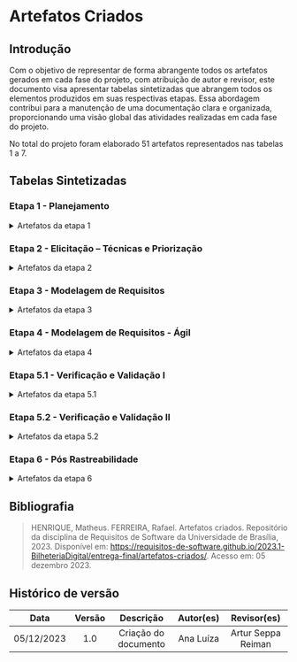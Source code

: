 # Artefatos Criados

## Introdução

Com o objetivo de representar de forma abrangente todos os artefatos gerados em cada fase do projeto, com atribuição de autor e revisor, este documento visa apresentar tabelas sintetizadas que abrangem todos os elementos produzidos em suas respectivas etapas. Essa abordagem contribui para a manutenção de uma documentação clara e organizada, proporcionando uma visão global das atividades realizadas em cada fase do projeto.

No total do projeto foram elaborado 51 artefatos representados nas tabelas 1 a 7.

## Tabelas Sintetizadas

### Etapa 1 - Planejamento

<details>

<summary> Artefatos da etapa 1 </summary>

<center>

<table>
    <thead>
        <tr>
            <th style="text-align:center">Artefato</th>
            <th style="text-align:center">Descrição</th>
            <th style="text-align:center">Autor(es)</th>
            <th style="text-align:center">Revisor(es)</th>
        </tr>
    </thead>
    <tbody>
        <tr>
            <td style="text-align:center"><a href="https://requisitos-de-software.github.io/2023.2-LibreOffice/">Home</a></td>
            <td style="text-align:center">Introdução sobre o projeto e membros da equipe.</td>
            <td style="text-align:center">Ana Luíza</td>
            <td style="text-align:center">Ana Letícia</td>
        </tr>
        <tr>
            <td style="text-align:center"><strong>Planejamento</strong></td>
        </tr>
        <tr>
            <td style="text-align:center"><a href="https://requisitos-de-software.github.io/2023.2-LibreOffice/planejamento/appEscolhido/">Aplicativo Escolhido</a></td>
            <td style="text-align:center">Critérios e motivações da escolha do aplicativo e o Rich Picture.</td>
            <td style="text-align:center">Ana Luíza</td>
            <td style="text-align:center">Rafael</td>
        </tr>
        <tr>
            <td style="text-align:center"><a href="https://requisitos-de-software.github.io/2023.2-LibreOffice/planejamento/ferramentas/">Ferramentas</a></td>
            <td style="text-align:center">Ferramentas utilizadas durante o projeto.</td>
            <td style="text-align:center">Artur Seppa Reiman</td>
            <td style="text-align:center">Edilberto</td>
        </tr>
        <tr>
            <td style="text-align:center"><a href="https://requisitos-de-software.github.io/2023.2-LibreOffice/planejamento/cronograma/">Cronograma</a></td>
            <td style="text-align:center">Um cronograma planejado e executado com todas as atividades do projeto.</td>
            <td style="text-align:center">Rafael Xavier</td>
            <td style="text-align:center">Ana Letícia, Ana Luíza, Artur, Edilberto, Rafael e Raphaela</td>
        </tr>
        <tr>
            <td style="text-align:center"><a href="https://requisitos-de-software.github.io/2023.2-LibreOffice/planejamento/metodologias/">Metodologia</a></td>
            <td style="text-align:center">Metodologia escolhida para o projeto.</td>
            <td style="text-align:center">Edilberto</td>
            <td style="text-align:center">Ana Luíza</td>
        </tr>
    </tbody>
</table>

Tabela 1: Artefatos da etapa 1 (Fonte: Ana Luíza, 2023).

</center>
</details>

### Etapa 2 - Elicitação – Técnicas e Priorização

<details>

<summary> Artefatos da etapa 2 </summary>

<center>

<table>
    <thead>
        <tr>
            <th style="text-align:center">Artefato</th>
            <th style="text-align:center">Descrição</th>
            <th style="text-align:center">Autor(es)</th>
            <th style="text-align:center">Revisor(es)</th>
        </tr>
    </thead>
    <tbody>
        <tr>
            <td style="text-align:center"><a href="https://requisitos-de-software.github.io/2023.2-LibreOffice/elicitacao/perfilUsuario/">Perfil do usuário</a></td>
            <td style="text-align:center">Perfil genérico definido aos usuário do aplicativo.</td>
            <td style="text-align:center">Ana Luíza</td>
            <td style="text-align:center">Edilberto</td>
        </tr>
        <tr>
            <td style="text-align:center"><strong>Técnicas de elicitação</strong></td>
        </tr>
        <tr>
            <td style="text-align:center"><a href="https://requisitos-de-software.github.io/2023.2-LibreOffice/elicitacao/introspeccao/">Introspecção</a></td>
            <td style="text-align:center">Técnicas de elicitação de requisitos.</td>
            <td style="text-align:center">Edilberto</td>
            <td style="text-align:center">Rafael Xavier</td>
        </tr>
        <tr>
            <td style="text-align:center"><a href="https://requisitos-de-software.github.io/2023.2-LibreOffice/elicitacao/questionario/">Questionário</a></td>
            <td style="text-align:center">Técnicas de elicitação de requisitos.</td>
            <td style="text-align:center">Ana Letícia</td>
            <td style="text-align:center">Edilberto</td>
        </tr>
        <tr>
            <td style="text-align:center"><a href="https://requisitos-de-software.github.io/2023.2-LibreOffice/elicitacao/tecnicas/brainstorming/">Brainstorming</a></td>
            <td style="text-align:center">Técnicas de elicitação de requisitos.</td>
            <td style="text-align:center">Rafael Xavier</td>
            <td style="text-align:center">Ana Luíza</td>
        </tr>
        <tr>
            <td style="text-align:center"><strong>Técnicas de priorização</strong></td>
        </tr>
        <tr>
            <td style="text-align:center"><a href="https://requisitos-de-software.github.io/2023.2-LibreOffice/elicitacao/100dolares/">$100</a></td>
            <td style="text-align:center">Técnica de priorização de requisitos.</td>
            <td style="text-align:center">Artur Seppa Reiman</td>
            <td style="text-align:center">Rafael Xavier</td>
        </tr>
        <tr>
            <td style="text-align:center"><a href="https://requisitos-de-software.github.io/2023.2-LibreOffice/elicitacao/priorizacao/moscow/">Moscow</a></td>
            <td style="text-align:center">Técnica de priorização de requisitos.</td>
            <td style="text-align:center">Raphaela</td>
            <td style="text-align:center">Rafael Xavier</td>
        </tr>
        <tr>
            <td style="text-align:center"><a href="https://requisitos-de-software.github.io/2023.2-LibreOffice/elicitacao/priorizacao/inOrOut/#historico-de-versao">In Or Out</a></td>
            <td style="text-align:center">Técnica de priorização de requisitos.</td>
            <td style="text-align:center">Ana Luíza</td>
            <td style="text-align:center">Ana Letícia</td>
        </tr>
    </tbody>
</table>

Tabela 2: Artefatos da etapa 2 (Fonte: Ana Luíza, 2023).

</center>
</details>

### Etapa 3 - Modelagem de Requisitos

<details>

<summary> Artefatos da etapa 3 </summary>

<center>

<table>
    <thead>
        <tr>
            <th style="text-align:center">Artefato</th>
            <th style="text-align:center">Descrição</th>
            <th style="text-align:center">Autor(es)</th>
            <th style="text-align:center">Revisor(es)</th>
        </tr>
    </thead>
    <tbody>
        <tr>
            <td style="text-align:center"><a href="https://requisitos-de-software.github.io/2023.2-LibreOffice/modelagem/casosDeUso/">Casos de Uso</a></td>
            <td style="text-align:center">Descrição detalhada de como o sistema será utilizado em determinado contexto.</td>
            <td style="text-align:center">Artur Seppa Reiman</td>
            <td style="text-align:center">Ana Luíza</td>
        </tr>
        <tr>
            <td style="text-align:center"><a href="https://requisitos-de-software.github.io/2023.2-LibreOffice/modelagem/especificacaoSuplementar/">Especificação Suplementar</a></td>
            <td style="text-align:center">Documento que fornece informações adicionais sobre os requisitos de um determinado sistema ou aplicativo de software.</td>
            <td style="text-align:center">Edilberto</td>
            <td style="text-align:center">Rafael Xavier</td>
        </tr>
        <tr>
            <td style="text-align:center"><a href="https://requisitos-de-software.github.io/2023.2-LibreOffice/modelagem/cenarios/">Cenários</a></td>
            <td style="text-align:center">Descrições detalhadas de situações ou eventos que envolvem determinados atores.</td>
            <td style="text-align:center">Ana Letícia e Raphaela</td>
            <td style="text-align:center">Edilberto</td>
        </tr>
        <tr>
            <td style="text-align:center"><a href="https://requisitos-de-software.github.io/2023.2-LibreOffice/modelagem/lexicos/">Léxicos</a></td>
            <td style="text-align:center">Forma de representação que visa descrever os símbolos de uma linguagem através da definição de termos.</td>
            <td style="text-align:center">Ana Luíza e Rafael Xavier</td>
            <td style="text-align:center">Artur Seppa Reiman</td>
        </tr>
    </tbody>
</table>

Tabela 3: Artefatos da etapa 3 (Fonte: Ana Luíza, 2023).

</center>
</details>

### Etapa 4 - Modelagem de Requisitos - Ágil

<details>

<summary> Artefatos da etapa 4 </summary>

<center>

<table>
    <thead>
        <tr>
            <th style="text-align:center">Artefato</th>
            <th style="text-align:center">Descrição</th>
            <th style="text-align:center">Autor(es)</th>
            <th style="text-align:center">Revisor(es)</th>
        </tr>
    </thead>
    <tbody>
        <tr>
            <td style="text-align:center"><a href="https://requisitos-de-software.github.io/2023.2-LibreOffice/modelagem/agil/nfr/">NFR Framework</a></td>
            <td style="text-align:center">Abordagem para representar e analisar requisitos não funcionais.</td>
            <td style="text-align:center">Ana Luíza e Rafael</td>
            <td style="text-align:center">Ana Letícia e Edilberto</td>
        </tr>
        <tr>
            <td style="text-align:center"><a href="https://requisitos-de-software.github.io/2023.2-LibreOffice/modelagem/agil/backlog/">Backlog</a></td>
            <td style="text-align:center">Uma lista contendo todas as funcionalidades desejadas para um produto.</td>
            <td style="text-align:center">Edilberto e Ana Letícia</td>
            <td style="text-align:center">Artur Seppa Reiman</td>
        </tr>
        <tr>
            <td style="text-align:center"><a href="https://requisitos-de-software.github.io/2023.2-LibreOffice/modelagem/agil/historiasDeUsuario/">Histórias de Usuário</a></td>
            <td style="text-align:center">Descrições concisas e de alto nível de funcionalidades desejadas, expressas a partir da perspectiva do cliente. </td>
            <td style="text-align:center">Artur Seppa Reiman</td>
            <td style="text-align:center">Ana Luíza</td>
        </tr>
    </tbody>
</table>

Tabela 4: Artefatos da etapa 4 (Fonte: Ana Luíza, 2023).

</center>
</details>

### Etapa 5.1 - Verificação e Validação I

<details>

<summary> Artefatos da etapa 5.1 </summary>

<center>

<table>
    <thead>
        <tr>
            <th style="text-align:center">Artefato</th>
            <th style="text-align:center">Descrição</th>
            <th style="text-align:center">Autor(es)</th>
            <th style="text-align:center">Revisor(es)</th>
        </tr>
    </thead>
    <tbody>
        <tr>
            <td style="text-align:center"><strong>Planejamento</strong></td>
        </tr>
        <tr>
            <td style="text-align:center"><a href="https://requisitos-de-software.github.io/2023.2-LibreOffice/verificacao/grupo1/planejamento/cronogramas/#introducao">Cronograma</a></td>
            <td style="text-align:center">Verificação do cronograma.</td>
            <td style="text-align:center">Rafael Xavier</td>
            <td style="text-align:center">Artur Seppa Reiman</td>
        </tr>
        <tr>
            <td style="text-align:center"><a href="https://requisitos-de-software.github.io/2023.2-LibreOffice/verificacao/grupo1/planejamento/ferramentas/">Ferramentas</a></td>
            <td style="text-align:center">Verificação ferramentas.</td>
            <td style="text-align:center">Artur Seppa Reiman</td>
            <td style="text-align:center">Rafael Xavier</td>
        </tr>
        <tr>
            <td style="text-align:center"><a href="https://requisitos-de-software.github.io/2023.2-LibreOffice/verificacao/grupo1/planejamento/listaDeAplicativos/#historico-de-versao">Lista de Aplicativos</a></td>
            <td style="text-align:center">Verificação da lista de aplicativos.</td>
            <td style="text-align:center">Ana Luíza</td>
            <td style="text-align:center">Ana Letícia</td>
        </tr>
        <tr>
            <td style="text-align:center"><a href="https://requisitos-de-software.github.io/2023.2-LibreOffice/verificacao/grupo1/planejamento/listaDeAplicativos/#historico-de-versao">Rich Picture</a></td>
            <td style="text-align:center">Verificação do Rich Picture.</td>
            <td style="text-align:center">Ana Letícia</td>
            <td style="text-align:center">Edilberto</td>
        </tr>
        <tr>
            <td style="text-align:center"><strong>Elicitação</strong></td>
        </tr>
        <tr>
            <td style="text-align:center"><a href="https://requisitos-de-software.github.io/2023.2-LibreOffice/verificacao/grupo1/elicitacao/perfilDeUsuario/">Perfil de Usuário</a></td>
            <td style="text-align:center">Verificação do perfil de usuário.</td>
            <td style="text-align:center">Ana Luíza</td>
            <td style="text-align:center">Edilberto</td>
        </tr>
        <tr>
            <td style="text-align:center"><a href="https://requisitos-de-software.github.io/2023.2-LibreOffice/verificacao/grupo1/elicitacao/brainstorm/">Brainstorming</a></td>
            <td style="text-align:center">Verificação do Brainstorming.</td>
            <td style="text-align:center">Rafael Xavier</td>
            <td style="text-align:center">Artur Seppa Reiman</td>
        </tr>
        <tr>
            <td style="text-align:center"><a href="https://requisitos-de-software.github.io/2023.2-LibreOffice/verificacao/grupo1/elicitacao/personas/">Personas</a></td>
            <td style="text-align:center">Verificação de personas.</td>
            <td style="text-align:center">Artur Seppa e Edilberto</td>
            <td style="text-align:center">Rafael Xavier</td>
        </tr>
        <tr>
            <td style="text-align:center"><a href="https://requisitos-de-software.github.io/2023.2-LibreOffice/verificacao/grupo1/priorizacao/100%24/">$100</a></td>
            <td style="text-align:center">Verificação do $100.</td>
            <td style="text-align:center">Artur Seppa Reiman</td>
            <td style="text-align:center">Rafael Xavier</td>
        </tr>
        <tr>
            <td style="text-align:center"><a href="https://requisitos-de-software.github.io/2023.2-LibreOffice/verificacao/grupo1/priorizacao/firstThingsFirst/">First Things First</a></td>
            <td style="text-align:center">Verificação de First Things First.</td>
            <td style="text-align:center">Edilberto</td>
            <td style="text-align:center">Ana Luíza</td>
        </tr>
        <tr>
            <td style="text-align:center"><a href="https://requisitos-de-software.github.io/2023.2-LibreOffice/verificacao/grupo1/priorizacao/in-or-out/">In Or Out</a></td>
            <td style="text-align:center">Verificação do In or Out.</td>
            <td style="text-align:center">Ana Letícia</td>
            <td style="text-align:center">-</td>
        </tr>
        <tr>
            <td style="text-align:center"><strong>Modelagem de Requisitos</strong></td>
        </tr>
        <tr>
            <td style="text-align:center"><a href="https://requisitos-de-software.github.io/2023.2-LibreOffice/verificacao/grupo1/modelagem/casodeuso/">Casos de Uso</a></td>
            <td style="text-align:center">Verificação do casos de uso.</td>
            <td style="text-align:center">Ana Luíza e Rafael Xavier</td>
            <td style="text-align:center">Artur Seppa Reiman</td>
        </tr>
        <tr>
            <td style="text-align:center"><a href="https://requisitos-de-software.github.io/2023.2-LibreOffice/verificacao/grupo1/modelagem/especificacao_suplementar/">Especificação Suplementar</a></td>
            <td style="text-align:center">Verificação da especificação suplementar.</td>
            <td style="text-align:center">Artur Seppa Reiman</td>
            <td style="text-align:center">Rafael Xavier</td>
        </tr>
        <tr>
            <td style="text-align:center"><a href="https://requisitos-de-software.github.io/2023.2-LibreOffice/verificacao/grupo1/modelagem/Lexicos/#historico-de-versao">Léxicos</a></td>
            <td style="text-align:center">Verificação do lexícos.</td>
            <td style="text-align:center">Edilberto</td>
            <td style="text-align:center">Artur Seppa Reiman</td>
        </tr>
        <tr>
            <td style="text-align:center"><strong>Modelagem de Requisitos - Ágil</strong></td>
        </tr>
        <tr>
            <td style="text-align:center"><a href="https://requisitos-de-software.github.io/2023.2-LibreOffice/verificacao/grupo1/agil/backlog/">Backlog</a></td>
            <td style="text-align:center">Verificação do Backlog.</td>
            <td style="text-align:center">Ana Luíza</td>
            <td style="text-align:center">Rafael Xavier</td>
        </tr>
        <tr>
            <td style="text-align:center"><a href="https://requisitos-de-software.github.io/2023.2-LibreOffice/verificacao/grupo1/agil/historias/#historico-de-versao">Histórias de Usuário</a></td>
            <td style="text-align:center">Verificação de histórias de usuário.</td>
            <td style="text-align:center">Ana Letícia e Rafael Xavier</td>
            <td style="text-align:center">Ana Luíza</td>
        </tr>
    </tbody>
</table>

Tabela 5: Artefatos da etapa 5.1 (Fonte: Ana Luíza, 2023).

</center>
</details>

### Etapa 5.2 - Verificação e Validação II

<details>

<summary> Artefatos da etapa 5.2 </summary>

<center>

<table>
    <thead>
        <tr>
            <th style="text-align:center">Artefato</th>
            <th style="text-align:center">Descrição</th>
            <th style="text-align:center">Autor(es)</th>
            <th style="text-align:center">Revisor(es)</th>
        </tr>
    </thead>
    <tbody>
        <tr>
            <td style="text-align:center"><strong>Planejamento</strong></td>
        </tr>
        <tr>
            <td style="text-align:center"><a href="https://requisitos-de-software.github.io/2023.2-LibreOffice/verificacao/grupo/planejamento/ferramentas/">Ferramentas</a></td>
            <td style="text-align:center">Verificação ferramentas.</td>
            <td style="text-align:center">Ana Luíza</td>
            <td style="text-align:center">Artur Seppa Reiman</td>
        </tr>
        <tr>
            <td style="text-align:center"><a href="https://requisitos-de-software.github.io/2023.2-LibreOffice/verificacao/grupo1/planejamento/listaDeAplicativos/#historico-de-versao">Aplicativo Escolhido</a></td>
            <td style="text-align:center">Verificação do aplicativo escolhido.</td>
            <td style="text-align:center">Rafael Xavier</td>
            <td style="text-align:center">Ana Luíza</td>
        </tr>
        <tr>
            <td style="text-align:center"><a href="https://requisitos-de-software.github.io/2023.2-LibreOffice/verificacao/grupo/pre-rastreabilidade/rich-picture/">Rich Picture</a></td>
            <td style="text-align:center">Verificação do Rich Picture.</td>
            <td style="text-align:center">Ana Luíza</td>
            <td style="text-align:center">Ana Letícia</td>
        </tr>
        <tr>
            <td style="text-align:center"><strong>Elicitação</strong></td>
        </tr>
        <tr>
            <td style="text-align:center"><a href="https://requisitos-de-software.github.io/2023.2-LibreOffice/verificacao/grupo/elicitacao/perfilDeUsuario/#historico-de-versao">Perfil de Usuário</a></td>
            <td style="text-align:center">Verificação do perfil de usuário.</td>
            <td style="text-align:center">Ana Letícia</td>
            <td style="text-align:center">Ana Luíza</td>
        </tr>
        <tr>
            <td style="text-align:center"><a href="https://requisitos-de-software.github.io/2023.2-LibreOffice/verificacao/grupo/elicitacao/questionario/#historico-de-versao">Questionário</a></td>
            <td style="text-align:center">Verificação do questionário.</td>
            <td style="text-align:center">Ana Letícia e Edilberto </td>
            <td style="text-align:center">Ana Luíza</td>
        </tr>
        <tr>
            <td style="text-align:center"><a href="https://requisitos-de-software.github.io/2023.2-LibreOffice/verificacao/grupo/elicitacao/introspeccao/">Introspecção</a></td>
            <td style="text-align:center">Verificação da introspecção.</td>
            <td style="text-align:center">Artur Seppa Reiman</td>
            <td style="text-align:center">Rafael Xavier</td>
        </tr>
        <tr>
            <td style="text-align:center"><a href="https://requisitos-de-software.github.io/2023.2-LibreOffice/verificacao/grupo/elicitacao/100%24/">$100</a></td>
            <td style="text-align:center">Verificação do $100.</td>
            <td style="text-align:center">Edilberto</td>
            <td style="text-align:center">Artur Seppa Reiman</td>
        </tr>
        <tr>
            <td style="text-align:center"><a href="https://requisitos-de-software.github.io/2023.2-LibreOffice/verificacao/grupo/elicitacao/moscow/">Moscow</a></td>
            <td style="text-align:center">Verificação do Moscow.</td>
            <td style="text-align:center">Edilberto</td>
            <td style="text-align:center">Raphaela</td>
        </tr>
        <tr>
            <td style="text-align:center"><strong>Modelagem de Requisitos</strong></td>
        </tr>
        <tr>
            <td style="text-align:center"><a href="https://requisitos-de-software.github.io/2023.2-LibreOffice/verificacao/grupo/modelagem/casodeuso/">Casos de Uso</a></td>
            <td style="text-align:center">Verificação do casos de uso.</td>
            <td style="text-align:center">Ana Letícia</td>
            <td style="text-align:center">Artur Seppa Reiman</td>
        </tr>
        <tr>
            <td style="text-align:center"><a href="https://requisitos-de-software.github.io/2023.2-LibreOffice/verificacao/grupo/modelagem/especificacao_suplementar/">Especificação Suplementar</a></td>
            <td style="text-align:center">Verificação da especificação suplementar.</td>
            <td style="text-align:center">Artur Seppa Reiman</td>
            <td style="text-align:center">Edilberto</td>
        </tr>
        <tr>
            <td style="text-align:center"><a href="https://requisitos-de-software.github.io/2023.2-LibreOffice/verificacao/grupo/modelagem/cenarios/#historico-de-versao">Cenários</a></td>
            <td style="text-align:center">Verificação do cenários.</td>
            <td style="text-align:center">Artur Seppa Reiman e Edilberto</td>
            <td style="text-align:center">Ana Letícia e Raphaela</td>
        </tr>
        <tr>
            <td style="text-align:center"><strong>Modelagem de Requisitos - Ágil</strong></td>
        </tr>
        <tr>
            <td style="text-align:center"><a href="https://requisitos-de-software.github.io/2023.2-LibreOffice/verificacao/grupo/agil/backlog/">Backlog</a></td>
            <td style="text-align:center">Verificação do Backlog.</td>
            <td style="text-align:center">Ana Luíza e Rafael Xavier</td>
            <td style="text-align:center">Artur Seppa Reiman</td>
        </tr>
        <tr>
            <td style="text-align:center"><a href="https://requisitos-de-software.github.io/2023.2-LibreOffice/verificacao/grupo/agil/historias/">Histórias de Usuário</a></td>
            <td style="text-align:center">Verificação de histórias de usuário.</td>
            <td style="text-align:center">Rafael Xavier</td>
            <td style="text-align:center">Artur Seppa Reiman e Raphaela</td>
        </tr>
        <tr>
            <td style="text-align:center"><a href="https://requisitos-de-software.github.io/2023.2-LibreOffice/verificacao/grupo/agil/nfr/#historico-de-versao">NPF Framework</a></td>
            <td style="text-align:center">Verificação do NFR Framework.</td>
            <td style="text-align:center">Artur Seppa Reiman e Ana Letícia</td>
            <td style="text-align:center">Ana Luíza e Rafael Xavier</td>
        </tr>
        <tr>
            <td style="text-align:center"><strong>Pós-Rastreabilidade</strong></td>
        </tr>
        <tr>
            <td style="text-align:center"><a href="https://requisitos-de-software.github.io/2023.2-LibreOffice/verificacao/grupo/pos-rastreabilidade/backward-from/">Backward-From</a></td>
            <td style="text-align:center">Verificação do Backward-From.</td>
            <td style="text-align:center">-</td>
            <td style="text-align:center">-</td>
        </tr>
    </tbody>
</table>

Tabela 6: Artefatos da etapa 5.2 (Fonte: Ana Luíza, 2023).

</center>
</details>

### Etapa 6 - Pós Rastreabilidade

<details>

<summary> Artefatos da etapa 6 </summary>

<center>

<table>
    <thead>
        <tr>
            <th style="text-align:center">Artefato</th>
            <th style="text-align:center">Descrição</th>
            <th style="text-align:center">Autor(es)</th>
            <th style="text-align:center">Revisor(es)</th>
        </tr>
    </thead>
    <tbody>
        <tr>
            <td style="text-align:center"><a href="https://requisitos-de-software.github.io/2023.2-LibreOffice/posRastreabilidade/backwardFrom/">Backward-From</a></td>
            <td style="text-align:center"> Rastreabilidade que estabelece a ligação dos requisitos com suas fontes em outros documentos ou pessoas.</td>
            <td style="text-align:center">Ana Luíza, Ana Letícia e Artur</td>
            <td style="text-align:center">Edilberto e Rafael</td>
        </tr>
        <tr>
            <td style="text-align:center"><a href="https://requisitos-de-software.github.io/2023.2-LibreOffice/posRastreabilidade/fowardFrom/">Forward-From</a></td>
            <td style="text-align:center">Rastreabilidade que tem como objetivo ligar requisitos a artefatos de desenho e implementação.</td>
            <td style="text-align:center">Edilberto, Rafael e Raphaela</td>
            <td style="text-align:center">Ana Luíza</td>
        </tr>
    </tbody>
</table>

Tabela 7: Artefatos da etapa 6 (Fonte: Ana Luíza, 2023).

</center>
</details>

## Bibliografia

>HENRIQUE, Matheus. FERREIRA, Rafael. Artefatos criados. Repositório da disciplina de Requisitos de Software da Universidade de Brasília, 2023. Disponível em: https://requisitos-de-software.github.io/2023.1-BilheteriaDigital/entrega-final/artefatos-criados/. Acesso em: 05 dezembro 2023.

## Histórico de versão

|    Data    | Versão |      Descrição      |       Autor(es)       | Revisor(es) |
| :--------: | :-----: | :--------------------: | :-------------------: | :---------: |
| 05/12/2023 |   1.0   | Criação do documento | Ana Luíza |   Artur Seppa Reiman   |
